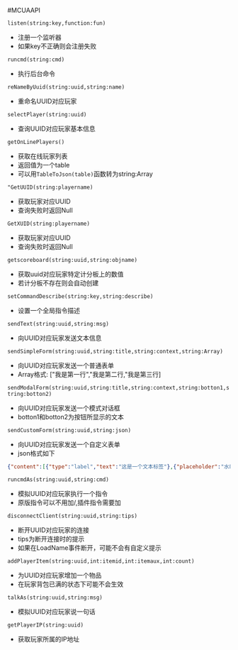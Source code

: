 #MCUAAPI

```listen(string:key,function:fun)```

 - 注册一个监听器
 - 如果key不正确则会注册失败
 
```runcmd(string:cmd)```

 - 执行后台命令

```reNameByUuid(string:uuid,string:name)```

 - 重命名UUID对应玩家

```selectPlayer(string:uuid)```

 - 查询UUID对应玩家基本信息

```getOnLinePlayers()```

 - 获取在线玩家列表
 - 返回值为一个table
 - 可以用```TableToJson(table)```函数转为string:Array

```"GetUUID(string:playername)```

 - 获取玩家对应UUID
 - 查询失败时返回Null

```GetXUID(string:playername)```

 - 获取玩家对应UUID
 - 查询失败时返回Null

```getscoreboard(string:uuid,string:objname)```

 - 获取uuid对应玩家特定计分板上的数值
 - 若计分板不存在则会自动创建

```setCommandDescribe(string:key,string:describe)```

 - 设置一个全局指令描述

```sendText(string:uuid,string:msg)```
 
 - 向UUID对应玩家发送文本信息

```sendSimpleForm(string:uuid,string:title,string:context,string:Array)```

 - 向UUID对应玩家发送一个普通表单
 - Array格式: ["我是第一行","我是第二行,"我是第三行]

```sendModalForm(string:uuid,string:title,string:context,string:botton1,string:botton2)```

 - 向UUID对应玩家发送一个模式对话框
 - botton1和botton2为按钮所显示的文本

```sendCustomForm(string:uuid,string:json)```

 - 向UUID对应玩家发送一个自定义表单
 - json格式如下
``` json
{"content":[{"type":"label","text":"这是一个文本标签"},{"placeholder":"水印文本","default":"","type":"input","text":""},{"default":true,"type":"toggle","text":"开关~或许是吧"},{"min":0.0,"max":10.0,"step":2.0,"default":3.0,"type":"slider","text":"游标滑块！？"},{"default":1,"steps":["Step 1","Step 2","Step 3"],"type":"step_slider","text":"矩阵滑块？!"},{"default":1,"options":["Option 1","Option 2","Option 3"],"type":"dropdown","text":"如你所见，下拉框"}], "type":"custom_form","title":"这是一个自定义窗体"}
```

```runcmdAs(string:uuid,string:cmd)```

 - 模拟UUID对应玩家执行一个指令
 - 原版指令可以不用加/,插件指令需要加

```disconnectClient(string:uuid,string:tips)```

 - 断开UUID对应玩家的连接
 - tips为断开连接时的提示
 - 如果在LoadName事件断开，可能不会有自定义提示

```addPlayerItem(string:uuid,int:itemid,int:itemaux,int:count)```

 - 为UUID对应玩家增加一个物品
 - 在玩家背包已满的状态下可能不会生效


```talkAs(string:uuid,string:msg)```

 - 模拟UUID对应玩家说一句话

```getPlayerIP(string:uuid)```

 - 获取玩家所属的IP地址
